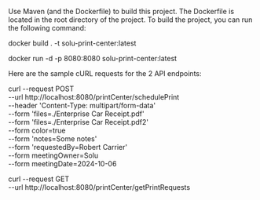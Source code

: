 Use Maven (and the Dockerfile) to build this project. The Dockerfile is located in the root directory of the project. To build the project, you can run the following command:

docker build . -t solu-print-center:latest

docker run -d -p 8080:8080 solu-print-center:latest

Here are the sample cURL requests for the 2 API endpoints:

curl --request POST \
--url http://localhost:8080/printCenter/schedulePrint \
--header 'Content-Type: multipart/form-data' \
--form 'files=./Enterprise Car Receipt.pdf' \
--form 'files=./Enterprise Car Receipt.pdf2' \
--form color=true \
--form 'notes=Some notes' \
--form 'requestedBy=Robert Carrier' \
--form meetingOwner=Solu \
--form meetingDate=2024-10-06

curl --request GET \
--url http://localhost:8080/printCenter/getPrintRequests

